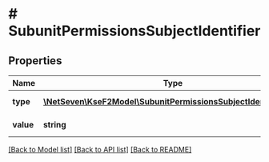 # # SubunitPermissionsSubjectIdentifier

## Properties

Name | Type | Description | Notes
------------ | ------------- | ------------- | -------------
**type** | [**\NetSeven\KseF2Model\SubunitPermissionsSubjectIdentifierType**](SubunitPermissionsSubjectIdentifierType.md) | Typ identyfikatora. |
**value** | **string** | Wartość identyfikatora. |

[[Back to Model list]](../../README.md#models) [[Back to API list]](../../README.md#endpoints) [[Back to README]](../../README.md)
